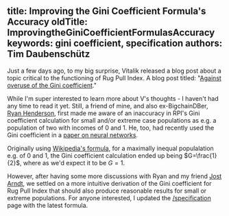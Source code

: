 title: Improving the Gini Coefficient Formula's Accuracy
oldTitle: ImprovingtheGiniCoefficientFormulasAccuracy
keywords: gini coefficient, specification
authors: Tim Daubenschütz
---

Just a few days ago, to my big surprise, Vitalik released a blog post about
a topic critical to the functioning of Rug Pull Index. A blog post titled:
"[Against overuse of the Gini
coefficient](https://vitalik.ca/general/2021/07/29/gini.html)."

While I'm super interested to learn more about V's thoughts - I haven't had any
time to read it yet. Still, a friend of mine, and also ex-BigchainDBer, [Ryan
Henderson](https://github.com/rhsimplex), first made me aware of an inaccuracy
in RPI's Gini coefficient calculation for small and/or extreme case populations
as e.g. a population of two with incomes of 0 and 1. He, too, had recently used
the Gini coefficient in a [paper on neural
networks](https://arxiv.org/abs/2105.04854).

Originally using [Wikipedia's
formula](https://en.wikipedia.org/w/index.php?title=Gini_coefficient&oldid=1017020580),
for a maximally inequal populalation e.g. of 0 and 1, the Gini coefficient
calculation ended up being $G=\frac{1}{2}$, where as we'd expect it to be $G = 1$.

However, after having some more discussions with Ryan and my friend [Jost
Arndt](https://github.com/Jostarndt), we settled on a more intuitive derivation
of the Gini coefficient for Rug Pull Index that should also produce reasonable
results for small or extreme populations. For anyone interested, I updated the
[/specification](/specification#CalculatingtheEqualityofLiquidityProvidersinthePoolGinicoefficient)
page with the latest formula.
